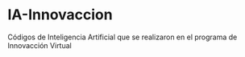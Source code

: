 # IA-Innovaccion
Códigos de Inteligencia Artificial que se realizaron en el programa de Innovacción Virtual
